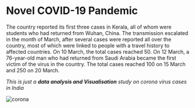 # Novel COVID-19 Pandemic
The country reported its first three cases in Kerala, all of whom were students who had returned from Wuhan, China. The transmission escalated in the month of March, after several cases were reported all over the country, most of which were linked to people with a travel history to affected countries. On 10 March, the total cases reached 50. On 12 March, a 76-year-old man who had returned from Saudi Arabia became the first victim of the virus in the country. The total cases reached 100 on 15 March and 250 on 20 March.

*This is just a **data analysis and Visualisation** study on corona virus cases in India*

![corona](https://user-images.githubusercontent.com/32237416/80790201-d35d5880-8bab-11ea-884b-41aa05119e18.jpeg)
